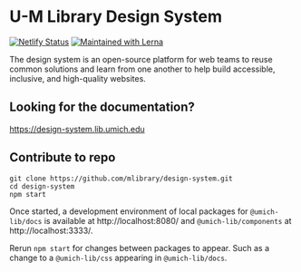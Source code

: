 # U-M Library Design System

[![Netlify Status](https://api.netlify.com/api/v1/badges/46fd3abb-e61c-4a7e-b154-c22e375a3345/deploy-status)](https://app.netlify.com/sites/umich-lib-design-system/deploys) [![Maintained with Lerna](https://img.shields.io/badge/maintained%20with-lerna-cc00ff.svg)](https://lerna.js.org/)

The design system is an open-source platform for web teams to reuse common solutions and learn from one another to help build accessible, inclusive, and high-quality websites.

## Looking for the documentation?

https://design-system.lib.umich.edu

## Contribute to repo

```
git clone https://github.com/mlibrary/design-system.git
cd design-system
npm start
```

Once started, a development environment of local packages for `@umich-lib/docs` is available at http://localhost:8080/ and `@umich-lib/components` at http://localhost:3333/.

Rerun `npm start` for changes between packages to appear. Such as a change to a `@umich-lib/css` appearing in `@umich-lib/docs`.

